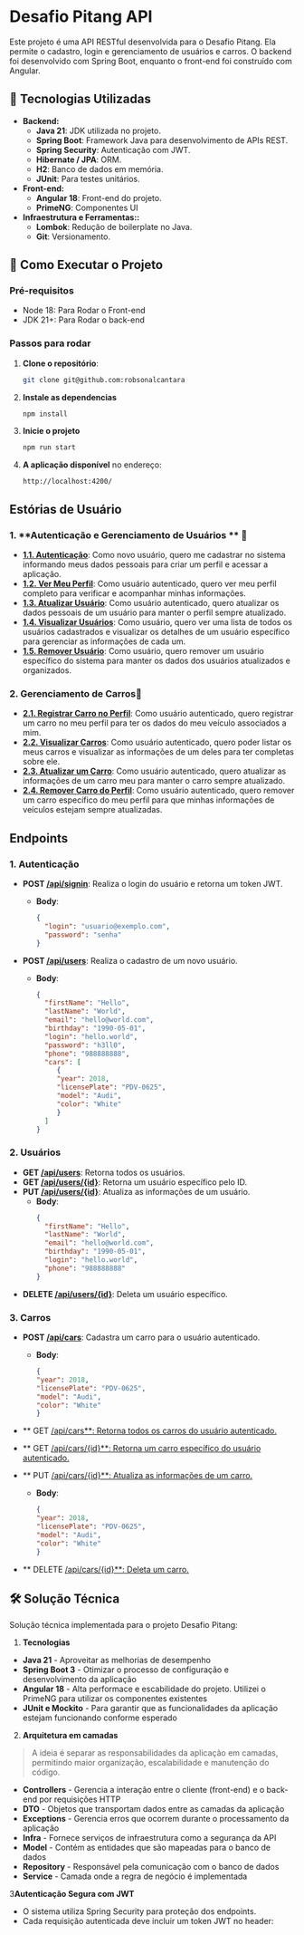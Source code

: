 # Desafio Pitang API

Este projeto é uma API RESTful desenvolvida para o Desafio Pitang. Ela permite o cadastro, login e gerenciamento de usuários e carros. O backend foi desenvolvido com Spring Boot, enquanto o front-end foi construído com Angular.


## 🚀 Tecnologias Utilizadas

- **Backend:**
  - **Java 21**: JDK utilizada no projeto.
  - **Spring Boot**: Framework Java para desenvolvimento de APIs REST.
  - **Spring Security**: Autenticação com JWT.
  - **Hibernate / JPA**: ORM.
  - **H2**: Banco de dados em memória.
  - **JUnit**: Para testes unitários.
- **Front-end:**
  - **Angular 18**: Front-end do projeto.
  - **PrimeNG**: Componentes UI 
- **Infraestrutura e Ferramentas::**
  - **Lombok**: Redução de boilerplate no Java.
  - **Git**: Versionamento.


## 📌 Como Executar o Projeto

### Pré-requisitos

- Node 18: Para Rodar o Front-end
- JDK 21+:  Para Rodar o back-end

### Passos para rodar

1. **Clone o repositório**:
    ```bash
    git clone git@github.com:robsonalcantara
    ```

2. **Instale as dependencias**
    ```bash
   npm install
    ```

3. **Inicie o projeto**
    ```bash
   npm run start
    ```

5. **A aplicação disponível** no endereço:
    ```
    http://localhost:4200/
    ```


##  Estórias de Usuário

### 1. **Autenticação e Gerenciamento de Usuários ** 👤

- **<ins>1.1. Autenticação**: Como novo usuário, quero me cadastrar no sistema informando meus dados pessoais para criar um perfil e acessar a aplicação.
- **<ins>1.2. Ver Meu Perfil**: Como usuário autenticado, quero ver meu perfil completo para verificar e acompanhar minhas informações.
- **<ins>1.3. Atualizar Usuário**: Como usuário autenticado, quero atualizar os dados pessoais de um usuário para manter o perfil sempre atualizado.
- **<ins>1.4. Visualizar Usuários**: Como usuário, quero ver uma lista de todos os usuários cadastrados e visualizar os detalhes de um usuário específico para gerenciar as informações de cada um.
- **<ins>1.5. Remover Usuário**: Como usuário, quero remover um usuário específico do sistema para manter os dados dos usuários atualizados e organizados.


### 2. **Gerenciamento de Carros**🚗

- **<ins>2.1. Registrar Carro no Perfil**: Como usuário autenticado, quero registrar um carro no meu perfil para ter os dados do meu veículo associados a mim.
- **<ins>2.2. Visualizar Carros**: Como usuário autenticado, quero poder listar os meus carros e visualizar as informações de um deles para ter completas sobre ele.
- **<ins>2.3. Atualizar um Carro**: Como usuário autenticado, quero atualizar as informações de um carro meu para manter o carro sempre atualizado.
- **<ins>2.4. Remover Carro do Perfil**: Como usuário autenticado, quero remover um carro específico do meu perfil para que minhas informações de veículos estejam sempre atualizadas.


## Endpoints

### 1. **Autenticação**

- **POST <ins>/api/signin**: Realiza o login do usuário e retorna um token JWT.
    - **Body**:
        ```json
        {
          "login": "usuario@exemplo.com",
          "password": "senha"
        }
        ```

- **POST <ins>/api/users**: Realiza o cadastro de um novo usuário.
    - **Body**:
        ```json
        {
          "firstName": "Hello",
          "lastName": "World",
          "email": "hello@world.com",
          "birthday": "1990-05-01",
          "login": "hello.world",
          "password": "h3ll0",
          "phone": "988888888",
          "cars": [
             {
             "year": 2018,
             "licensePlate": "PDV-0625",
             "model": "Audi",
             "color": "White"
             }
          ]
        }
  
        ```

### 2. **Usuários**

- **GET <ins>/api/users**: Retorna todos os usuários.
- **GET <ins>/api/users/{id}**: Retorna um usuário específico pelo ID.
- **PUT <ins>/api/users/{id}**: Atualiza as informações de um usuário.
    - **Body**:
        ```json
        {
          "firstName": "Hello",
          "lastName": "World",
          "email": "hello@world.com",
          "birthday": "1990-05-01",
          "login": "hello.world",
          "phone": "988888888"
        }
        ```
- **DELETE <ins>/api/users/{id}**: Deleta um usuário específico.

### 3. **Carros**

- **POST <ins>/api/cars**: Cadastra um carro para o usuário autenticado.
    - **Body**:
        ```json
        {
        "year": 2018,
        "licensePlate": "PDV-0625",
        "model": "Audi",
        "color": "White"
        }
        ```

- ** GET <ins>/api/cars**: Retorna todos os carros do usuário autenticado.
- ** GET <ins>/api/cars/{id}**: Retorna um carro específico do usuário autenticado.
- ** PUT <ins>/api/cars/{id}**: Atualiza as informações de um carro.
    - **Body**:
        ```json
        {
        "year": 2018,
        "licensePlate": "PDV-0625",
        "model": "Audi",
        "color": "White"
        }
        ```
- ** DELETE <ins>/api/cars/{id}**: Deleta um carro.


## 🛠 Solução Técnica
Solução técnica implementada para o projeto Desafio Pitang:

1. **Tecnologias**
* **Java 21** - Aproveitar as melhorias de desempenho
* **Spring Boot 3** - Otimizar o processo de configuração e desenvolvimento da aplicação
* **Angular 18** - Alta performace e escabilidade do projeto. Utilizei o PrimeNG para utilizar os componentes existentes
* **JUnit e Mockito** - Para garantir que as funcionalidades da aplicação estejam funcionando conforme esperado


2. **Arquitetura em camadas**
>A ideia é separar as responsabilidades da aplicação em camadas, permitindo maior organização, escalabilidade e manutenção do código.

* **Controllers** - Gerencia a interação entre o cliente (front-end) e o back-end por requisições HTTP
* **DTO** - Objetos que transportam dados entre as camadas da aplicação
* **Exceptions** - Gerencia erros que ocorrem durante o processamento da aplicação
* **Infra** - Fornece serviços de infraestrutura como a segurança da API
* **Model** - Contém as entidades que são mapeadas para o banco de dados
* **Repository** - Responsável pela comunicação com o banco de dados
* **Service** - Camada onde a regra de negócio é implementada

3**Autenticação Segura com JWT**
* O sistema utiliza Spring Security para proteção dos endpoints.
* Cada requisição autenticada deve incluir um token JWT no header:
